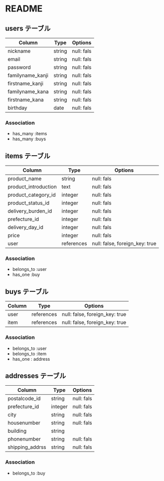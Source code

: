# README

## users テーブル

| Column            | Type       | Options    |
| ----------------  |-------     | ---------- |
| nickname          | string     | null: fals |
| email             | string     | null: fals |
| password          | string     | null: fals |
| familyname_kanji  | string     | null: fals |
| firstname_kanji   | string     | null: fals |
| familyname_kana   | string     | null: fals |
| firstname_kana    | string     | null: fals |
| birthday          | date       | null: fals |

### Association

- has_many :items
- has_many :buys



## items テーブル

| Column                 | Type        | Options                         |
| ---------------------- | ------      | ------------------------------- |
| product_name           | string      | null: fals                      |
| product_introduction   | text        | null: fals                      |
| product_category_id    | integer     | null: fals                      |
| product_status_id      | integer     | null: fals                      |
| delivery_burden_id     | integer     | null: fals                      |
| prefecture_id          | integer     | null: fals                      |
| delivery_day_id        | integer     | null: fals                      |
| price                  | integer     | null: fals                      |
| user                   | references  | null: false, foreign_key: true  |

### Association

- belongs_to :user
- has_one :buy

## buys テーブル

| Column          | Type        | Options                         |
| --------------- | ------      | ------------------------------- |
| user            | references  | null: false, foreign_key: true  |
| item            | references  | null: false, foreign_key: true  |

### Association

- belongs_to :user
- belongs_to :item
- has_one : address

## addresses テーブル

| Column          | Type        | Options                         |
| --------------- | ------      | ------------------------------- |
| postalcode_id   | string      | null: fals                      |
| prefecture_id   | integer     | null: fals                      |
| city            | string      | null: fals                      |
| housenumber     | string      | null: fals                      |
| building        | string      |                                 |
| phonenumber     | string      | null: fals                      |
| shipping_addrss | string      | null: fals                      |


### Association

- belongs_to :buy